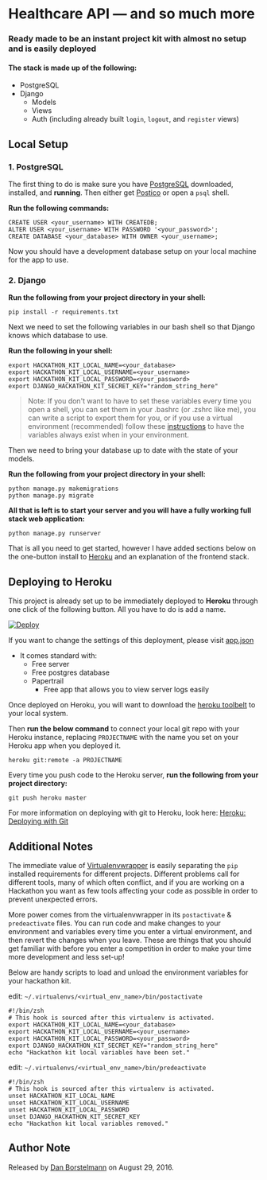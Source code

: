 Healthcare API &mdash; and so much more
===========

### Ready made to be an instant project kit with almost no setup and is easily deployed

#### The stack is made up of the following:

- PostgreSQL
- Django
    - Models
    - Views
    - Auth (including already built `login`, `logout`, and `register` views)

## Local Setup

### 1. PostgreSQL

The first thing to do is make sure you have [PostgreSQL](https://www.postgresql.org/) downloaded, installed, and **running**.  Then either get [Postico](https://eggerapps.at/postico/ "A fantastic PostgreSQL application for Mac") or open a `psql` shell.

**Run the following commands:**

```
CREATE USER <your_username> WITH CREATEDB;
ALTER USER <your_username> WITH PASSWORD '<your_password>';
CREATE DATABASE <your_database> WITH OWNER <your_username>;
```

Now you should have a development database setup on your local machine for the app to use.

### 2. Django

**Run the following from your project directory in your shell:**

```
pip install -r requirements.txt
```

Next we need to set the following variables in our bash shell so that Django knows which database to use.

**Run the following in your shell:**

```
export HACKATHON_KIT_LOCAL_NAME=<your_database>
export HACKATHON_KIT_LOCAL_USERNAME=<your_username>
export HACKATHON_KIT_LOCAL_PASSWORD=<your_password>
export DJANGO_HACKATHON_KIT_SECRET_KEY="random_string_here"
```

> Note: If you don't want to have to set these variables every time you open a shell, you can set them in your .bashrc (or .zshrc like me), you can write a script to export them for you, or if you use a virtual environment (recommended) follow these [instructions](#additional-notes) to have the variables always exist when in your environment.

Then we need to bring your database up to date with the state of your models.

**Run the following from your project directory in your shell:**

```
python manage.py makemigrations
python manage.py migrate
```

**All that is left is to start your server and you will have a fully working full stack web application:**

```
python manage.py runserver
```

That is all you need to get started, however I have added sections below on the one-button install to [Heroku](https://www.heroku.com/) and an explanation of the frontend stack.


## Deploying to Heroku

This project is already set up to be immediately deployed to **Heroku** through one click of the following button.  All you have to do is add a name.

[![Deploy](https://www.herokucdn.com/deploy/button.svg)](https://heroku.com/deploy)

If you want to change the settings of this deployment, please visit [app.json](./app.json)

- It comes standard with:
    - Free server
    - Free postgres database
    - Papertrail
        - Free app that allows you to view server logs easily

Once deployed on Heroku, you will want to download the [heroku toolbelt](https://devcenter.heroku.com/articles/heroku-command-line) to your local system.

Then **run the below command** to connect your local git repo with your Heroku instance, replacing `PROJECTNAME` with the name you set on your Heroku app when you deployed it.

```
heroku git:remote -a PROJECTNAME
```

Every time you push code to the Heroku server, **run the following from your project directory:**

```
git push heroku master
```

For more information on deploying with git to Heroku, look here: [Heroku: Deploying with Git](https://devcenter.heroku.com/articles/git)


## Additional Notes

The immediate value of [Virtualenvwrapper](https://virtualenvwrapper.readthedocs.io/en/latest/install.html) is easily separating the `pip` installed requirements for different projects. Different problems call for different tools, many of which often conflict, and if you are working on a Hackathon you want as few tools affecting your code as possible in order to prevent unexpected errors.

More power comes from the virtualenvwrapper in its `postactivate` & `predeactivate` files. You can run code and make changes to your environment and variables every time you enter a virtual environment, and then revert the changes when you leave. These are things that you should get familiar with before you enter a competition in order to make your time more development and less set-up!

Below are handy scripts to load and unload the environment variables for your hackathon kit.

edit: `~/.virtualenvs/<virtual_env_name>/bin/postactivate`
```
#!/bin/zsh
# This hook is sourced after this virtualenv is activated.
export HACKATHON_KIT_LOCAL_NAME=<your_database>
export HACKATHON_KIT_LOCAL_USERNAME=<your_username>
export HACKATHON_KIT_LOCAL_PASSWORD=<your_password>
export DJANGO_HACKATHON_KIT_SECRET_KEY="random_string_here"
echo "Hackathon kit local variables have been set."
```

edit: `~/.virtualenvs/<virtual_env_name>/bin/predeactivate`
```
#!/bin/zsh
# This hook is sourced after this virtualenv is activated.
unset HACKATHON_KIT_LOCAL_NAME
unset HACKATHON_KIT_LOCAL_USERNAME
unset HACKATHON_KIT_LOCAL_PASSWORD
unset DJANGO_HACKATHON_KIT_SECRET_KEY
echo "Hackathon kit local variables removed."
```


## Author Note

Released by [Dan Borstelmann](https://github.com/dborstelmann) on August 29, 2016.
